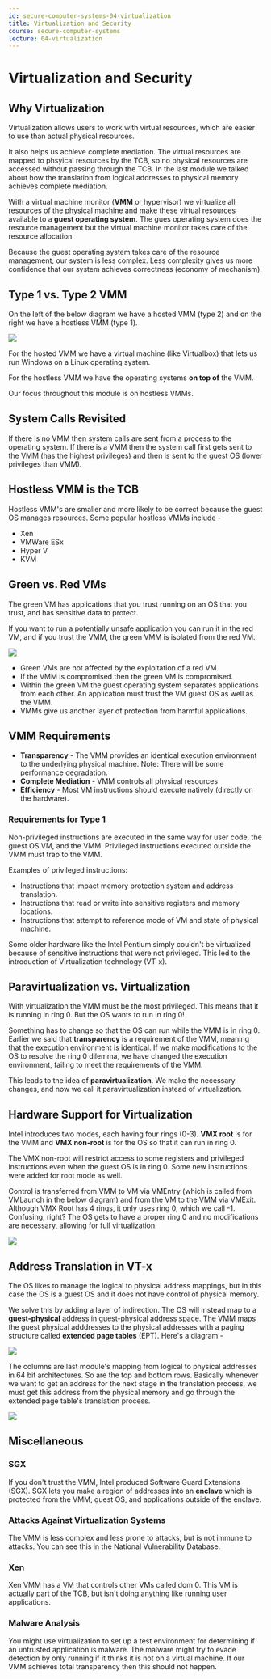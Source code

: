 ```yaml
---
id: secure-computer-systems-04-virtualization
title: Virtualization and Security
course: secure-computer-systems
lecture: 04-virtualization
---
```


# Virtualization and Security

## Why Virtualization

Virtualization allows users to work with virtual resources, which are easier to use than actual physical resources.

It also helps us achieve complete mediation. The virtual resources are mapped to phsyical resources by the TCB, so no physical resources are accessed without passing through the TCB. In the last module we talked about how the translation from logical addresses to physical memory achieves complete mediation.

With a virtual machine monitor (**VMM** or hypervisor) we virtualize all resources of the physical machine and make these virtual resources available to a **guest operating system**. The gues operating system does the resource management but the virtual machine monitor takes care of the resource allocation.

Because the guest operating system takes care of the resource management, our system is less complex. Less complexity gives us more confidence that our system achieves correctness (economy of mechanism).

## Type 1 vs. Type 2 VMM

On the left of the below diagram we have a hosted VMM (type 2) and on the right we have a hostless VMM (type 1). 

![](https://assets.omscs.io/secure-computer-systems/images/module4/module4/hostedvshostless.png)

For the hosted VMM we have a virtual machine (like Virtualbox) that lets us run Windows on a Linux operating system. 

For the hostless VMM we have the operating systems **on top of** the VMM. 

Our focus throughout this module is on hostless VMMs.

## System Calls Revisited

If there is no VMM then system calls are sent from a process to the operating system. If there is a VMM then the system call first gets sent to the VMM (has the highest privileges) and then is sent to the guest OS (lower privileges than VMM).

## Hostless VMM is the TCB

Hostless VMM's are smaller and more likely to be correct because the guest OS manages resources. Some popular hostless VMMs include - 

* Xen
* VMWare ESx
* Hyper V
* KVM

## Green vs. Red VMs

The green VM has applications that you trust running on an OS that you trust, and has sensitive data to protect. 

If you want to run a potentially unsafe application you can run it in the red VM, and if you trust the VMM, the green VMM is isolated from the red VM.

![](https://assets.omscs.io/secure-computer-systems/images/module4/module4/greenvsred.png)

* Green VMs are not affected by the exploitation of a red VM.
* If the VMM is compromised then the green VM is compromised.
* Within the green VM the guest operating system separates applications from each other. An application must trust the VM guest OS as well as the VMM.
* VMMs give us another layer of protection from harmful applications.

## VMM Requirements

* **Transparency** - The VMM provides an identical execution environment to the underlying physical machine. Note: There will be some performance degradation.
* **Complete Mediation** - VMM controls all physical resources
* **Efficiency** - Most VM instructions should execute natively (directly on the hardware).

### Requirements for Type 1

Non-privileged instructions are executed in the same way for user code, the guest OS VM, and the VMM. Privileged instructions executed outside the VMM must trap to the VMM. 

Examples of privileged instructions:
* Instructions that impact memory protection system and address translation.
* Instructions that read or write into sensitive registers and memory locations.
* Instructions that attempt to reference mode of VM and state of physical machine.

Some older hardware like the Intel Pentium simply couldn't be virtualized because of sensitive instructions that were not privileged. This led to the introduction of Virtualization technology (VT-x).

## Paravirtualization vs. Virtualization

With virtualization the VMM must be the most privileged. This means that it is running in ring 0. But the OS wants to run in ring 0!

Something has to change so that the OS can run while the VMM is in ring 0. Earlier we said that **transparency** is a requirement of the VMM, meaning that the execution environment is identical. If we make modifications to the OS to resolve the ring 0 dilemma, we have changed the execution environment, failing to meet the requirements of the VMM.

This leads to the idea of **paravirtualization**. We make the necessary changes, and now we call it paravirtualization instead of virtualization.

## Hardware Support for Virtualization

Intel introduces two modes, each having four rings (0-3). **VMX root** is for the VMM and **VMX non-root** is for the OS so that it can run in ring 0. 

The VMX non-root will restrict access to some registers and privileged instructions even when the guest OS is in ring 0. Some new instructions were added for root mode as well.

Control is transferred from VMM to VM via VMEntry (which is called from VMLaunch in the below diagram) and from the VM to the VMM via VMExit. Although VMX Root has 4 rings, it only uses ring 0, which we call -1. Confusing, right? The OS gets to have a proper ring 0 and no modifications are necessary, allowing for full virtualization. 

![](https://assets.omscs.io/secure-computer-systems/images/module4/module4/privilege-rings.png)

## Address Translation in VT-x

The OS likes to manage the logical to physical address mappings, but in this case the OS is a guest OS and it does not have control of physical memory. 

We solve this by adding a layer of indirection. The OS will instead map to a **guest-physical** address in guest-physical address space. The VMM maps the guest physical adddresses to the physical addresses with a paging structure called **extended page tables** (EPT). Here's a diagram - 

![](https://assets.omscs.io/secure-computer-systems/images/module4/module4/guest-physical.png)

The columns are last module's mapping from logical to physical addresses in 64 bit architectures. So are the top and bottom rows. Basically whenever we want to get an address for the next stage in the translation process, we must get this address from the physical memory and go through the extended page table's translation process.

![](https://assets.omscs.io/secure-computer-systems/images/module4/module4/ept.png)

## Miscellaneous

### SGX 

If you don't trust the VMM, Intel produced Software Guard Extensions (SGX). SGX lets you make a region of addresses into an **enclave** which is protected from the VMM, guest OS, and applications outside of the enclave.

### Attacks Against Virtualization Systems

The VMM is less complex and less prone to attacks, but is not immune to attacks. You can see this in the National Vulnerability Database.

### Xen

Xen VMM has a VM that controls other VMs called dom 0. This VM is actually part of the TCB, but isn't doing anything like running user applications.

### Malware Analysis

You might use virtualization to set up a test environment for determining if an untrusted application is malware. The malware might try to evade detection by only running if it thinks it is not on a virtual machine. If our VMM achieves total transparency then this should not happen.